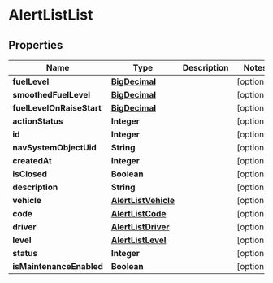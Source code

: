 # AlertListList

## Properties
Name | Type | Description | Notes
------------ | ------------- | ------------- | -------------
**fuelLevel** | [**BigDecimal**](BigDecimal.md) |  |  [optional]
**smoothedFuelLevel** | [**BigDecimal**](BigDecimal.md) |  |  [optional]
**fuelLevelOnRaiseStart** | [**BigDecimal**](BigDecimal.md) |  |  [optional]
**actionStatus** | **Integer** |  |  [optional]
**id** | **Integer** |  |  [optional]
**navSystemObjectUid** | **String** |  |  [optional]
**createdAt** | **Integer** |  |  [optional]
**isClosed** | **Boolean** |  |  [optional]
**description** | **String** |  |  [optional]
**vehicle** | [**AlertListVehicle**](AlertListVehicle.md) |  |  [optional]
**code** | [**AlertListCode**](AlertListCode.md) |  |  [optional]
**driver** | [**AlertListDriver**](AlertListDriver.md) |  |  [optional]
**level** | [**AlertListLevel**](AlertListLevel.md) |  |  [optional]
**status** | **Integer** |  |  [optional]
**isMaintenanceEnabled** | **Boolean** |  |  [optional]

